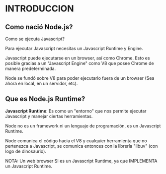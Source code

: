 # INTRODUCCION

## **Como nació Node.js?**

Como se ejecuta Javascript?

Para ejecutar Javascript necesitas un Javascript Runtime y Engine.

Javascript puede ejecutarse en un browser, así como Chrome. Esto es posible gracias a un "Javascript Engine" como V8 que posee Chrome de manera predeterminada.

Node se fundó sobre V8 para poder ejecutarlo fuera de un browser (Sea ahora en local, en un servidor, etc).

## Que es Node.js Runtime?

**Javascript Runtime**: Es como un "entorno" que nos permite ejecutar Javascript y manejar ciertas herramientas. 

Node no es un framework ni un lenguaje de programación, es un Javascript Runtime. 

Node comunica el código hacia el V8 y cualquier herramienta que no pertenezca a Javascript, se comunica entonces con la librería "libuv" (con logo de dinosaurio).

NOTA: Un web browser SI es un Javascript Runtime, ya que IMPLEMENTA un Javascript Runtime.